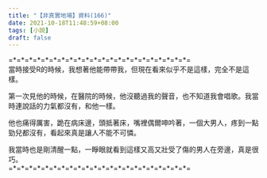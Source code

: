 ```yaml
---
title: "【非真實地場】資料(166)"
date: 2021-10-18T11:48:59+08:00
tags: [小說]
draft: false
---
```


=\*=\*=\*=\*=\*=\*=\*=\*=\*=\*=\*=\*=\*=\*=\*=\*=\*=\*=\*=\*=\*=\*=  
當時接受R的時候，我想著他能帶帶我，但現在看來似乎不是這樣，完全不是這樣。  

第一次見他的時候，在醫院的時候，他沒聽過我的聲音，也不知道我會唱歌。我當時連說話的力氣都沒有，和他一樣。  

他也痛得厲害，跪在病床邊，頭抵著床，嘴裡偶爾呻吟著，一個大男人，疼到一點勁兒都沒有，看起來真是讓人不能不可憐。  

我當時也是剛清醒一點，一睜眼就看到這樣又高又壯受了傷的男人在旁邊，真是很巧。    
=\*=\*=\*=\*=\*=\*=\*=\*=\*=\*=\*=\*=\*=\*=\*=\*=\*=\*=\*=\*=\*=\*=  